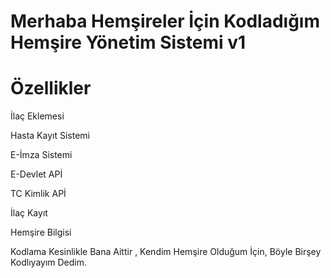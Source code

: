 # Merhaba Hemşireler İçin Kodladığım Hemşire Yönetim Sistemi v1
# Özellikler

<span>İlaç Eklemesi
  
<span>Hasta Kayıt Sistemi
  
<span>E-İmza Sistemi 
  
<span>E-Devlet APİ
  
<span>TC Kimlik APİ
  
<span>İlaç Kayıt
  
<span>Hemşire Bilgisi

<span>Kodlama Kesinlikle Bana Aittir , Kendim Hemşire Olduğum İçin, Böyle Birşey Kodlıyayım Dedim.
